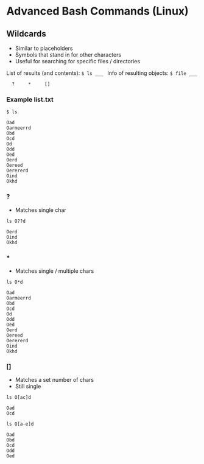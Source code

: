 # Advanced Bash Commands (Linux)


## Wildcards
- Similar to placeholders
- Symbols that stand in for other characters
- Useful for searching for specific files / directories

List of results (and contents):		`$ ls ___ `
Info of resulting objects:  		`$ file ___`

`   ?     *     []   `


### Example list.txt
```
$ ls

Oad
Oarmeerrd
Obd
Ocd
Od
Odd
Oed
Oerd
Oereed
Oerererd
Oind
Okhd
```



### ?
- Matches single char

```
ls O??d

Oerd
Oind
Okhd
```

### *
- Matches single / multiple chars

```
ls O*d

Oad
Oarmeerrd
Obd
Ocd
Od
Odd
Oed
Oerd
Oereed
Oerererd
Oind
Okhd
```


### []
- Matches a set number of chars
- Still single

```
ls O[ac]d

Oad
Ocd
```

```
ls O[a-e]d

Oad
Obd
Ocd
Odd
Oed
```